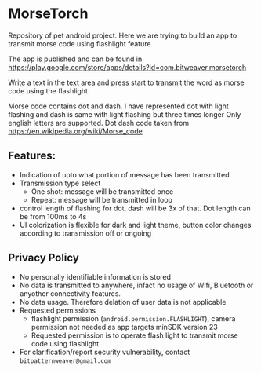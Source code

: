 # MorseTorch
Repository of pet android project. Here we are trying to build an app to transmit morse code using flashlight feature.

The app is published and can be found in https://play.google.com/store/apps/details?id=com.bitweaver.morsetorch

Write a text in the text area and press start to transmit the word as morse code using the flashlight

Morse code contains dot and dash. I have represented dot with light flashing and dash is same with light flashing but three times longer
Only english letters are supported. Dot dash code taken from https://en.wikipedia.org/wiki/Morse_code

## Features:
* Indication of upto what portion of message has been transmitted
* Transmission type select
  * One shot: message will be transmitted once
  * Repeat: message will be transmitted in loop
* control length of flashing for dot, dash will be 3x of that. Dot length can be from 100ms to 4s
* UI colorization is flexible for dark and light theme, button color changes according to transmission off or ongoing

## Privacy Policy
* No personally identifiable information is stored
* No data is transmitted to anywhere, infact no usage of Wifi, Bluetooth or anyother connectivity features.
* No data usage. Therefore delation of user data is not applicable
* Requested permissions
  * flashlight permission (```android.permission.FLASHLIGHT```), camera permission not needed as app targets minSDK version 23
  * Requested permission is to operate flash light to transmit morse code using flashlight
* For clarification/report security vulnerability, contact ```bitpatternweaver@gmail.com```